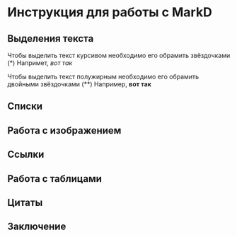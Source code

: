# Инструкция для работы с MarkD

## Выделения текста

Чтобы выделить текст курсивом необходимо его обрамить звёздочками (*) Напримет, *вот так*

Чтобы выделить текст полужирным необходимо его обрамить двойными звёздочками (**) Например, **вот так** 

## Списки

## Работа с изображением

## Ссылки

## Работа с таблицами 

## Цитаты

## Заключение 